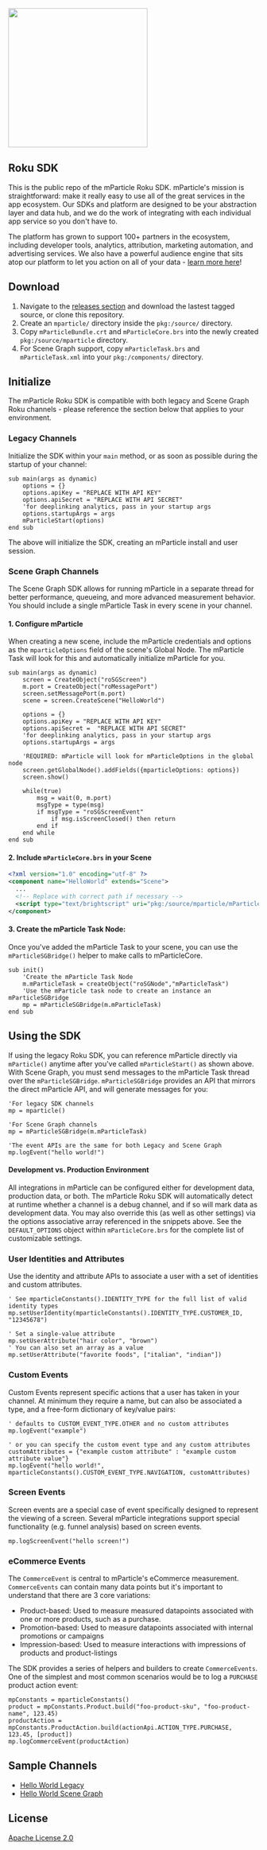 <img src="http://static.mparticle.com/sdk/logo.svg" width="280">

## Roku SDK

This is the public repo of the mParticle Roku SDK. mParticle's mission is straightforward: make it really easy to use all of the great services in the app ecosystem. Our SDKs and platform are designed to be your abstraction layer and data hub, and we do the work of integrating with each individual app service so you don't have to.

The platform has grown to support 100+ partners in the ecosystem, including developer tools, analytics, attribution, marketing automation, and advertising services. We also have a powerful audience engine that sits atop our platform to let you action on all of your data - [learn more here](https://www.mparticle.com)!

## Download

1. Navigate to the [releases section](https://github.com/mParticle/mparticle-roku-sdk/releases) and download the lastest tagged source, or clone this repository.
2. Create an `mparticle/` directory inside the `pkg:/source/` directory.
3. Copy `mParticleBundle.crt` and `mParticleCore.brs` into the newly created `pkg:/source/mparticle` directory.
4. For Scene Graph support, copy `mParticleTask.brs` and `mParticleTask.xml` into your `pkg:/components/` directory.

## Initialize

The mParticle Roku SDK is compatible with both legacy and Scene Graph Roku channels - please reference the section below that applies to your environment.

### Legacy Channels

Initialize the SDK within your `main` method, or as soon as possible during the startup of your channel:

```brightscript
sub main(args as dynamic)
    options = {}
    options.apiKey = "REPLACE WITH API KEY"
    options.apiSecret = "REPLACE WITH API SECRET"
    'for deeplinking analytics, pass in your startup args
    options.startupArgs = args
    mParticleStart(options)
end sub
```
The above will initialize the SDK, creating an mParticle install and user session.

### Scene Graph Channels

The Scene Graph SDK allows for running mParticle in a separate thread for better performance, queueing, and more advanced measurement behavior. You should include a single mParticle Task in every scene in your channel.

#### 1. Configure mParticle

When creating a new scene, include the mParticle credentials and options as the `mparticleOptions` field of the scene's Global Node. The mParticle Task will look for this and automatically initialize mParticle for you.

```brightscript
sub main(args as dynamic)
    screen = CreateObject("roSGScreen")
    m.port = CreateObject("roMessagePort")
    screen.setMessagePort(m.port)
    scene = screen.CreateScene("HelloWorld")
    
    options = {}
    options.apiKey = "REPLACE WITH API KEY"
    options.apiSecret =  "REPLACE WITH API SECRET"
    'for deeplinking analytics, pass in your startup args
    options.startupArgs = args
  
    'REQUIRED: mParticle will look for mParticleOptions in the global node
    screen.getGlobalNode().addFields({mparticleOptions: options})
    screen.show()
    
    while(true)
        msg = wait(0, m.port)
        msgType = type(msg)
        if msgType = "roSGScreenEvent"
            if msg.isScreenClosed() then return
        end if
    end while
end sub
```
#### 2. Include `mParticleCore.brs` in your Scene

```xml
<?xml version="1.0" encoding="utf-8" ?>
<component name="HelloWorld" extends="Scene"> 
  ...
  <!-- Replace with correct path if necessary -->
  <script type="text/brightscript" uri="pkg:/source/mparticle/mParticleCore.brs"/>
</component>
```

#### 3. Create the mParticle Task Node:

Once you've added the mParticle Task to your scene, you can use the `mParticleSGBridge()` helper to make calls to mParticleCore.

```brightscript
sub init()
    'Create the mParticle Task Node
    m.mParticleTask = createObject("roSGNode","mParticleTask")
    'Use the mParticle task node to create an instance an mParticleSGBridge
    mp = mParticleSGBridge(m.mParticleTask)
end sub
```

## Using the SDK

If using the legacy Roku SDK, you can reference mParticle directly via `mParticle()` anytime after you've called `mParticleStart()` as shown above. With Scene Graph, you must send messages to the mParticle Task thread over the `mParticleSGBridge`. `mParticleSGBridge` provides an API that mirrors the direct mParticle API, and will generate messages for you:

```brightscript
'For legacy SDK channels
mp = mparticle()

'For Scene Graph channels
mp = mParticleSGBridge(m.mParticleTask)

'The event APIs are the same for both Legacy and Scene Graph
mp.logEvent("hello world!")
```

#### Development vs. Production Environment

All integrations in mParticle can be configured either for development data, production data, or both. The mParticle Roku SDK will automatically detect at runtime whether a channel is a debug channel, and if so will mark data as development data. You may also override this (as well as other settings) via the options associative array referenced in the snippets above. See the `DEFAULT_OPTIONS` object within `mParticleCore.brs` for the complete list of customizable settings.

### User Identities and Attributes

Use the identity and attribute APIs to associate a user with a set of identities and custom attributes.

```brightscript
' See mparticleConstants().IDENTITY_TYPE for the full list of valid identity types
mp.setUserIdentity(mparticleConstants().IDENTITY_TYPE.CUSTOMER_ID, "12345678")

' Set a single-value attribute
mp.setUserAttribute("hair color", "brown")
' You can also set an array as a value
mp.setUserAttribute("favorite foods", ["italian", "indian"])
```

### Custom Events

Custom Events represent specific actions that a user has taken in your channel. At minimum they require a name, but can also be associated a type, and a free-form dictionary of key/value pairs:

```brightscript
' defaults to CUSTOM_EVENT_TYPE.OTHER and no custom attributes
mp.logEvent("example") 

' or you can specify the custom event type and any custom attributes
customAttributes = {"example custom attribute" : "example custom attribute value"}
mp.logEvent("hello world!", mparticleConstants().CUSTOM_EVENT_TYPE.NAVIGATION, customAttributes)
```

### Screen Events

Screen events are a special case of event specifically designed to represent the viewing of a screen. Several mParticle integrations support special functionality (e.g. funnel analysis) based on screen events.

```brightscript
mp.logScreenEvent("hello screen!")
```

### eCommerce Events

The `CommerceEvent` is central to mParticle's eCommerce measurement. `CommerceEvents` can contain many data points but it's important to understand that there are 3 core variations:

- Product-based: Used to measure measured datapoints associated with one or more products, such as a purchase.
- Promotion-based: Used to measure datapoints associated with internal promotions or campaigns
- Impression-based: Used to measure interactions with impressions of products and product-listings

The SDK provides a series of helpers and builders to create `CommerceEvents`. One of the simplest and most common scenarios would be to log a `PURCHASE` product action event:

```brightscript
mpConstants = mparticleConstants()
product = mpConstants.Product.build("foo-product-sku", "foo-product-name", 123.45)
productAction = mpConstants.ProductAction.build(actionApi.ACTION_TYPE.PURCHASE, 123.45, [product])
mp.logCommerceEvent(productAction)
```

## Sample Channels

- [Hello World Legacy](https://github.com/mParticle/mparticle-roku-sdk-private/tree/master/example-legacy-sdk)
- [Hello World Scene Graph](https://github.com/mParticle/mparticle-roku-sdk-private/tree/master/example-legacy-sdk)

## License

[Apache License 2.0](http://www.apache.org/licenses/LICENSE-2.0)
